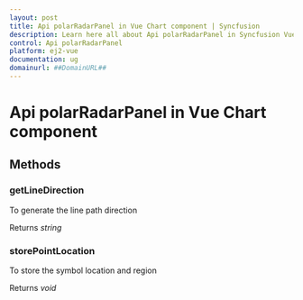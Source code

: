 ```yaml
---
layout: post
title: Api polarRadarPanel in Vue Chart component | Syncfusion
description: Learn here all about Api polarRadarPanel in Syncfusion Vue Chart component of Syncfusion Essential JS 2 and more.
control: Api polarRadarPanel 
platform: ej2-vue
documentation: ug
domainurl: ##DomainURL##
---
```


# Api polarRadarPanel in Vue Chart component

## Methods

### getLineDirection

To generate the line path direction

Returns *string*

### storePointLocation

To store the symbol location and region

Returns *void*
